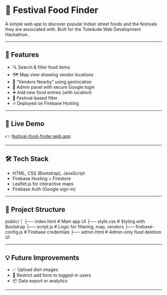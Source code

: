 # 🍛 Festival Food Finder

A simple web app to discover popular Indian street foods and the festivals they are associated with. Built for the Tutedude Web Development Hackathon.

---

## 🌟 Features

- 🔍 Search & filter food items
- 🗺️ Map view showing vendor locations
- 📍 “Vendors Nearby” using geolocation
- 🧾 Admin panel with secure Google login
- ➕ Add new food entries (with location)
- 🎉 Festival-based filter
- 🔥 Deployed on Firebase Hosting

---

## 🚀 Live Demo

👉 [festival-food-finder.web.app](https://your-deployed-url.web.app)

---

## 🛠️ Tech Stack

- HTML, CSS (Bootstrap), JavaScript
- Firebase Hosting + Firestore
- Leaflet.js for interactive maps
- Firebase Auth (Google sign-in)

---

## 📂 Project Structure

  public/
  │
  ├── index.html # Main app UI
  ├── style.css # Styling with Bootstrap
  ├── script.js # Logic for filtering, map, vendors
  ├── firebase-config.js # Firebase credentials
  ├── admin.html # Admin-only food deletion UI

---

## 💡 Future Improvements

- ✅ Upload dish images
- 🔐 Restrict add form to logged-in users
- 📦 Data export or analytics

---
